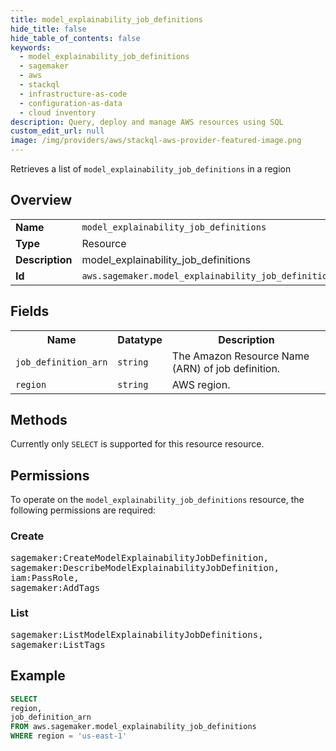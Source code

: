 ```yaml
---
title: model_explainability_job_definitions
hide_title: false
hide_table_of_contents: false
keywords:
  - model_explainability_job_definitions
  - sagemaker
  - aws
  - stackql
  - infrastructure-as-code
  - configuration-as-data
  - cloud inventory
description: Query, deploy and manage AWS resources using SQL
custom_edit_url: null
image: /img/providers/aws/stackql-aws-provider-featured-image.png
---
```

Retrieves a list of <code>model_explainability_job_definitions</code> in a region

## Overview
<table><tbody>
<tr><td><b>Name</b></td><td><code>model_explainability_job_definitions</code></td></tr>
<tr><td><b>Type</b></td><td>Resource</td></tr>
<tr><td><b>Description</b></td><td>model_explainability_job_definitions</td></tr>
<tr><td><b>Id</b></td><td><code>aws.sagemaker.model_explainability_job_definitions</code></td></tr>
</tbody></table>

## Fields
<table><tbody>
<tr><th>Name</th><th>Datatype</th><th>Description</th></tr>
<tr><td><code>job_definition_arn</code></td><td><code>string</code></td><td>The Amazon Resource Name (ARN) of job definition.</td></tr>
<tr><td><code>region</code></td><td><code>string</code></td><td>AWS region.</td></tr>

</tbody></table>

## Methods
Currently only <code>SELECT</code> is supported for this resource resource.

## Permissions

To operate on the <code>model_explainability_job_definitions</code> resource, the following permissions are required:

### Create
<pre>
sagemaker:CreateModelExplainabilityJobDefinition,
sagemaker:DescribeModelExplainabilityJobDefinition,
iam:PassRole,
sagemaker:AddTags</pre>

### List
<pre>
sagemaker:ListModelExplainabilityJobDefinitions,
sagemaker:ListTags</pre>


## Example
```sql
SELECT
region,
job_definition_arn
FROM aws.sagemaker.model_explainability_job_definitions
WHERE region = 'us-east-1'
```
